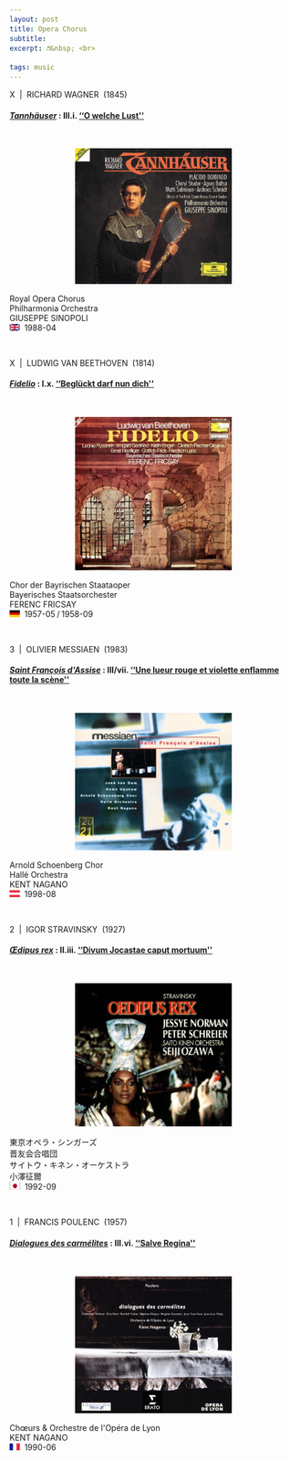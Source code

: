```yaml
---
layout: post
title: Opera Chorus
subtitle: 
excerpt: ♬&nbsp; <br>

tags: music
---
```



X &nbsp;\|&nbsp; RICHARD WAGNER &nbsp;(1845)

#### [_Tannhäuser_](https://www.youtube.com/watch?v=gdVh3EKSzXc&list=PLj7bE2U1PRX9y6mv98rfG46nJWMAp7ZWJ&index=30) : III.i. [&lsquo;&lsquo;O welche Lust''](https://youtu.be/vbmFktJyOaI)

<br>

<p style="text-align:center; color:grey">
<img src="/assets/img/albums/sinopoli_tannhauser.jpg" width="275"> <br>

Royal Opera Chorus <br>
Philharmonia Orchestra <br>
GIUSEPPE SINOPOLI <br>
<a title="Watford Town Hall, London"><img src="/assets/img/flags/uk.png" height="12" width="18"/></a>&nbsp; 1988-04 </p> 

<br>


X &nbsp;\|&nbsp; LUDWIG VAN BEETHOVEN &nbsp;(1814)

#### [_Fidelio_](https://youtu.be/mGJmA1VPNVw?t=2677) : I.x. [&lsquo;&lsquo;Beglückt darf nun dich''](https://youtu.be/gdVh3EKSzXc)

<br>

<p style="text-align:center; color:grey">
<img src="/assets/img/albums/fricsay_fidelio.jpg" width="275"> <br>

Chor der Bayrischen Staataoper <br>
Bayerisches Staatsorchester <br>
FERENC FRICSAY <br>
<a title="Herkulessaal, München&nbsp;/&nbsp;Jesus-Christus-Kirche, Berlin"><img src="/assets/img/flags/de.png" height="12" width="18"/></a>&nbsp; 1957-05<span style="font-size:0.75em">&nbsp;</span>/<span style="font-size:0.75em">&nbsp;</span>1958-09 </p> 

<br>


3 &nbsp;\|&nbsp; OLIVIER MESSIAEN &nbsp;(1983)

#### [_Saint François d'Assise_](https://www.youtube.com/watch?v=-XgMsqMZC0I&list=OLAK5uy_nbcF7mrmpW-iaP-hVj9GbFa_yKpQd46So&index=52) : III/vii. [&lsquo;&lsquo;Une lueur rouge et violette enflamme toute la scène''](https://youtu.be/-XgMsqMZC0I)

<br>

<p style="text-align:center; color:grey">
<img src="/assets/img/albums/nagano_saint_francois.jpg" width="275"> <br>

Arnold Schoenberg Chor <br>
Hallé Orchestra <br>
KENT NAGANO <br>
<a title="Felsenreitschule, Salzburg"><img src="/assets/img/flags/at.png" height="12" width="18"/></a>&nbsp; 1998-08 </p> 

<br>


2 &nbsp;\|&nbsp; IGOR STRAVINSKY &nbsp;(1927)

#### [_Œdipus rex_](https://www.youtube.com/watch?v=F5HseH7JlIw&list=OLAK5uy_lTrlYHVaGfKzrtR3Vc59qLvNsN9yxTwJQ&index=20) : II.iii. [&lsquo;&lsquo;Divum Jocastae caput mortuum''](https://youtu.be/F5HseH7JlIw)

<br>

<p style="text-align:center; color:grey">
<img src="/assets/img/albums/ozawa_oedipus.jpg" width="275"> <br>

東京オペラ・シンガーズ <br>
晋友会合唱団 <br>
サイトウ・キネン・オーケストラ <br>
小澤征爾 <br>
<a title="岡谷市文化会館 カノラホール"><img src="/assets/img/flags/jp.png" height="13" width="18.5"/></a>&nbsp; 1992-09 </p>

<br>



1 &nbsp;\|&nbsp; FRANCIS POULENC &nbsp;(1957)

#### [_Dialogues des carmélites_](https://youtube.com/playlist?list=OLAK5uy_muelfLhJ6_jM6RF-9ILdTWc1NMM0EzhU0) : III.vi. [&lsquo;&lsquo;Salve Regina''](https://www.youtube.com/watch?v=S2BeOh65Ehg&list=OLAK5uy_muelfLhJ6_jM6RF-9ILdTWc1NMM0EzhU0&index=56)

<br>

<p style="text-align:center; color:grey">
<img src="/assets/img/albums/nagano_dialogues.jpg" width="275"> <br>

Chœurs & Orchestre de l'Opéra de Lyon <br>
KENT NAGANO <br>
<a title="Auditorium Maurice-Ravel, Lyon"><img src="/assets/img/flags/fr_li.png" height="12" width="18"/></a>&nbsp; 1990-06 </p> 

<br>


